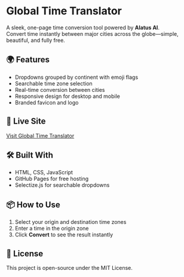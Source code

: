# Global Time Translator

A sleek, one-page time conversion tool powered by **Alatus AI**.  
Convert time instantly between major cities across the globe—simple, beautiful, and fully free.

## 🌍 Features
- Dropdowns grouped by continent with emoji flags
- Searchable time zone selection
- Real-time conversion between cities
- Responsive design for desktop and mobile
- Branded favicon and logo

## 🚀 Live Site
[Visit Global Time Translator](https://alatusai.github.io/global-time-translator/)

## 🛠️ Built With
- HTML, CSS, JavaScript
- GitHub Pages for free hosting
- Selectize.js for searchable dropdowns

## 📦 How to Use
1. Select your origin and destination time zones
2. Enter a time in the origin zone
3. Click **Convert** to see the result instantly

## 📄 License
This project is open-source under the MIT License.
